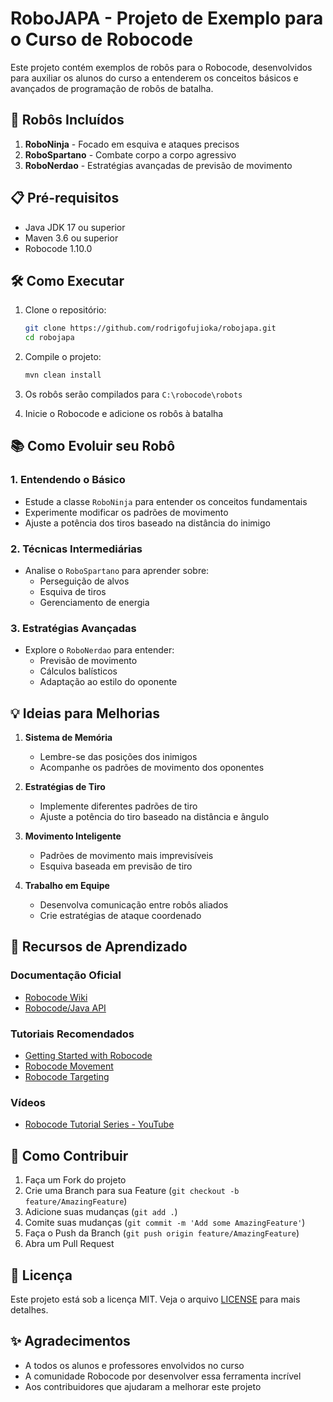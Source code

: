 # RoboJAPA - Projeto de Exemplo para o Curso de Robocode

Este projeto contém exemplos de robôs para o Robocode, desenvolvidos para auxiliar os alunos do curso a entenderem os conceitos básicos e avançados de programação de robôs de batalha.

## 🚀 Robôs Incluídos

1. **RoboNinja** - Focado em esquiva e ataques precisos
2. **RoboSpartano** - Combate corpo a corpo agressivo
3. **RoboNerdao** - Estratégias avançadas de previsão de movimento

## 📋 Pré-requisitos

- Java JDK 17 ou superior
- Maven 3.6 ou superior
- Robocode 1.10.0

## 🛠️ Como Executar

1. Clone o repositório:
   ```bash
   git clone https://github.com/rodrigofujioka/robojapa.git
   cd robojapa
   ```

2. Compile o projeto:
   ```bash
   mvn clean install
   ```

3. Os robôs serão compilados para `C:\robocode\robots`

4. Inicie o Robocode e adicione os robôs à batalha

## 📚 Como Evoluir seu Robô

### 1. Entendendo o Básico
- Estude a classe `RoboNinja` para entender os conceitos fundamentais
- Experimente modificar os padrões de movimento
- Ajuste a potência dos tiros baseado na distância do inimigo

### 2. Técnicas Intermediárias
- Analise o `RoboSpartano` para aprender sobre:
  - Perseguição de alvos
  - Esquiva de tiros
  - Gerenciamento de energia

### 3. Estratégias Avançadas
- Explore o `RoboNerdao` para entender:
  - Previsão de movimento
  - Cálculos balísticos
  - Adaptação ao estilo do oponente

## 💡 Ideias para Melhorias

1. **Sistema de Memória**
   - Lembre-se das posições dos inimigos
   - Acompanhe os padrões de movimento dos oponentes

2. **Estratégias de Tiro**
   - Implemente diferentes padrões de tiro
   - Ajuste a potência do tiro baseado na distância e ângulo

3. **Movimento Inteligente**
   - Padrões de movimento mais imprevisíveis
   - Esquiva baseada em previsão de tiro

4. **Trabalho em Equipe**
   - Desenvolva comunicação entre robôs aliados
   - Crie estratégias de ataque coordenado

## 📖 Recursos de Aprendizado

### Documentação Oficial
- [Robocode Wiki](http://robowiki.net/wiki/Main_Page)
- [Robocode/Java API](http://robocode.sourceforge.net/docs/robocode/)

### Tutoriais Recomendados
- [Getting Started with Robocode](http://robowiki.net/wiki/Robocode/Getting_Started)
- [Robocode Movement](http://robowiki.net/wiki/Robocode/Movement)
- [Robocode Targeting](http://robowiki.net/wiki/Robocode/Targeting)

### Vídeos
- [Robocode Tutorial Series - YouTube](https://www.youtube.com/playlist?list=PLB19B6B1F3E7A3D5A)

## 🤝 Como Contribuir

1. Faça um Fork do projeto
2. Crie uma Branch para sua Feature (`git checkout -b feature/AmazingFeature`)
3. Adicione suas mudanças (`git add .`)
4. Comite suas mudanças (`git commit -m 'Add some AmazingFeature'`)
5. Faça o Push da Branch (`git push origin feature/AmazingFeature`)
6. Abra um Pull Request

## 📝 Licença

Este projeto está sob a licença MIT. Veja o arquivo [LICENSE](LICENSE) para mais detalhes.

## ✨ Agradecimentos

- A todos os alunos e professores envolvidos no curso
- A comunidade Robocode por desenvolver essa ferramenta incrível
- Aos contribuidores que ajudaram a melhorar este projeto
